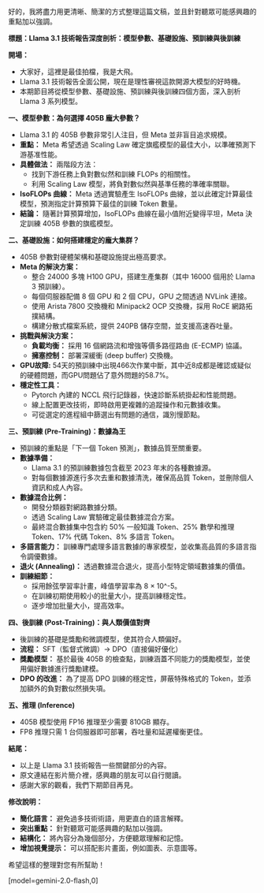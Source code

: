好的，我將盡力用更清晰、簡潔的方式整理這篇文稿，並且針對聽眾可能感興趣的重點加以強調。

**標題：Llama 3.1 技術報告深度剖析：模型參數、基礎設施、預訓練與後訓練**

**開場：**

*   大家好，這裡是最佳拍檔，我是大飛。
*   Llama 3.1 技術報告全面公開，現在是理性審視這款開源大模型的好時機。
*   本期節目將從模型參數、基礎設施、預訓練與後訓練四個方面，深入剖析 Llama 3 系列模型。

**一、模型參數：為何選擇 405B 龐大參數？**

*   Llama 3.1 的 405B 參數非常引人注目，但 Meta 並非盲目追求規模。
*   **重點：** Meta 希望透過 Scaling Law 確定旗艦模型的最佳大小，以準確預測下游基准性能。
*   **具體做法：** 兩階段方法：
    *   找到下游任務上負對數似然和訓練 FLOPs 的相關性。
    *   利用 Scaling Law 模型，將負對數似然與基準任務的準確率關聯。
*   **IsoFLOPs 曲線：** Meta 透過實驗產生 IsoFLOPs 曲線，並以此確定計算最佳模型，預測指定計算預算下最佳的訓練 Token 數量。
*   **結論：** 隨著計算預算增加，IsoFLOPs 曲線在最小值附近變得平坦，Meta 決定訓練 405B 參數的旗艦模型。

**二、基礎設施：如何搭建穩定的龐大集群？**

*   405B 參數對硬體架構和基礎設施提出極高要求。
*   **Meta 的解決方案：**
    *   整合 24000 多塊 H100 GPU，搭建生產集群（其中 16000 個用於 Llama 3 預訓練）。
    *   每個伺服器配備 8 個 GPU 和 2 個 CPU，GPU 之間透過 NVLink 連接。
    *   使用 Arista 7800 交換機和 Minipack2 OCP 交換機，採用 RoCE 網路拓撲結構。
    *   構建分散式檔案系統，提供 240PB 儲存空間，並支援高速吞吐量。
*   **挑戰與解決方案：**
    *   **負載均衡：** 採用 16 個網路流和增強等價多路徑路由 (E-ECMP) 協議。
    *   **擁塞控制：** 部署深緩衝 (deep buffer) 交換機。
*   **GPU故障:** 54天的預訓練中出現466次作業中斷，其中近8成都是確認或疑似的硬體問題，而GPU問題佔了意外問題的58.7%。
*   **穩定性工具：**
    *   Pytorch 內建的 NCCL 飛行記錄器，快速診斷系統掛起和性能問題。
    *   線上配置更改技術，即時啟用更複雜的追蹤操作和元數據收集。
    *   可從選定的進程組中篩選出有問題的通信，識別慢節點。

**三、預訓練 (Pre-Training)：數據為王**

*   預訓練的重點是「下一個 Token 預測」，數據品質至關重要。
*   **數據準備：**
    *   Llama 3.1 的預訓練數據包含截至 2023 年末的各種數據源。
    *   對每個數據源進行多次去重和數據清洗，確保高品質 Token，並刪除個人資訊和成人內容。
*   **數據混合比例：**
    *   開發分類器對網路數據分類。
    *   透過 Scaling Law 實驗確定最佳數據混合方案。
    *   最終混合數據集中包含約 50% 一般知識 Token、25% 數學和推理 Token、17% 代碼 Token、8% 多語言 Token。
*   **多語言能力：** 訓練專門處理多語言數據的專家模型，並收集高品質的多語言指令調優數據。
*   **退火 (Annealing)：** 透過數據混合退火，提高小型特定領域數據集的價值。
*   **訓練細節：**
    *   採用餘弦學習率計畫，峰值學習率為 8 × 10^-5。
    *   在訓練初期使用較小的批量大小，提高訓練穩定性。
    *   逐步增加批量大小，提高效率。

**四、後訓練 (Post-Training)：與人類價值對齊**

*   後訓練的基礎是獎勵和微調模型，使其符合人類偏好。
*   **流程：** SFT（監督式微調）→ DPO（直接偏好優化）
*   **獎勵模型：** 基於最後 405B 的檢查點，訓練涵蓋不同能力的獎勵模型，並使用偏好數據進行獎勵建模。
*   **DPO 的改進：** 為了提高 DPO 訓練的穩定性，屏蔽特殊格式的 Token，並添加額外的負對數似然損失項。

**五、推理 (Inference)**

*   405B 模型使用 FP16 推理至少需要 810GB 顯存。
*   FP8 推理只需 1 台伺服器即可部署，吞吐量和延遲權衡更佳。

**結尾：**

*   以上是 Llama 3.1 技術報告一些關鍵部分的內容。
*   原文連結在影片簡介裡，感興趣的朋友可以自行閱讀。
*   感謝大家的觀看，我們下期節目再見。

**修改說明：**

*   **簡化語言：** 避免過多技術術語，用更直白的語言解釋。
*   **突出重點：** 針對聽眾可能感興趣的點加以強調。
*   **結構化：** 將內容分為幾個部分，方便聽眾理解和記憶。
*   **增加視覺提示：** 可以搭配影片畫面，例如圖表、示意圖等。

希望這樣的整理對您有所幫助！

[model=gemini-2.0-flash,0]
